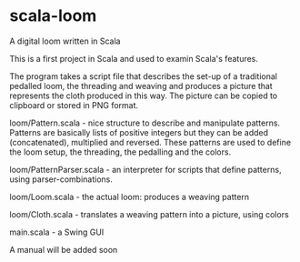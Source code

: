 scala-loom
==========

A digital loom written in Scala

This is a first project in Scala and used to examin Scala's features.

The program takes a script file that describes the set-up of a traditional pedalled loom, the threading and weaving
and produces a picture that represents the cloth produced in this way. The picture can be copied to clipboard or stored
in PNG format.

loom/Pattern.scala - nice structure to describe and manipulate patterns. Patterns are basically lists of positive integers
but they can be added (concatenated), multiplied and reversed.  These patterns are used to define the loom setup,
the threading, the pedalling and the colors.

loom/PatternParser.scala - an interpreter for scripts that define patterns, using parser-combinations.

loom/Loom.scala - the actual loom: produces a weaving pattern

loom/Cloth.scala - translates a weaving pattern into a picture, using colors

main.scala - a Swing GUI

A manual will be added soon


